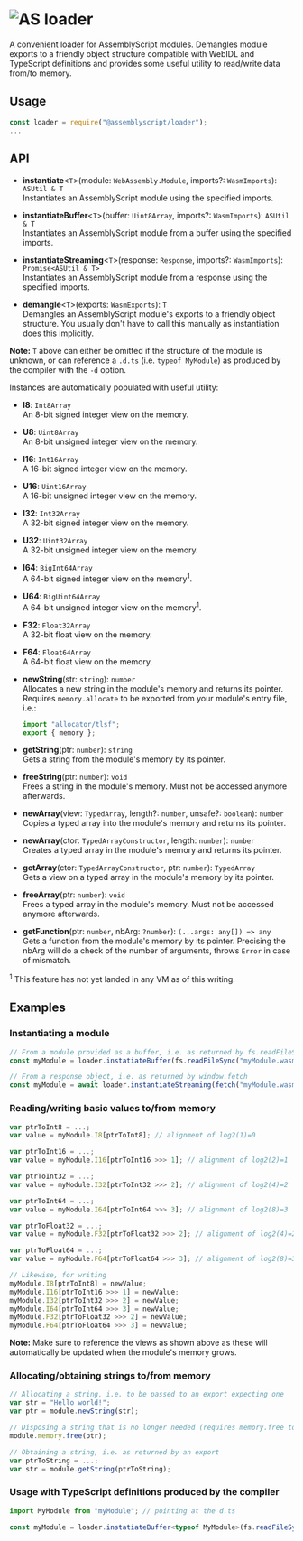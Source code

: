 ![AS](https://avatars1.githubusercontent.com/u/28916798?s=48) loader
======================

A convenient loader for AssemblyScript modules. Demangles module exports to a friendly object structure compatible with WebIDL and TypeScript definitions and provides some useful utility to read/write data from/to memory.

Usage
-----

```js
const loader = require("@assemblyscript/loader");
...
```

API
---

* **instantiate**<`T`>(module: `WebAssembly.Module`, imports?: `WasmImports`): `ASUtil & T`<br />
  Instantiates an AssemblyScript module using the specified imports.

* **instantiateBuffer**<`T`>(buffer: `Uint8Array`, imports?: `WasmImports`): `ASUtil & T`<br />
  Instantiates an AssemblyScript module from a buffer using the specified imports.

* **instantiateStreaming**<`T`>(response: `Response`, imports?: `WasmImports`): `Promise<ASUtil & T>`<br />
  Instantiates an AssemblyScript module from a response using the specified imports.

* **demangle**<`T`>(exports: `WasmExports`): `T`<br />
  Demangles an AssemblyScript module's exports to a friendly object structure. You usually don't have to call this manually as instantiation does this implicitly.

**Note:** `T` above can either be omitted if the structure of the module is unknown, or can reference a `.d.ts` (i.e. `typeof MyModule`) as produced by the compiler with the `-d` option.

Instances are automatically populated with useful utility:

* **I8**: `Int8Array`<br />
  An 8-bit signed integer view on the memory.

* **U8**: `Uint8Array`<br />
  An 8-bit unsigned integer view on the memory.

* **I16**: `Int16Array`<br />
  A 16-bit signed integer view on the memory.

* **U16**: `Uint16Array`<br />
  A 16-bit unsigned integer view on the memory.

* **I32**: `Int32Array`<br />
  A 32-bit signed integer view on the memory.

* **U32**: `Uint32Array`<br />
  A 32-bit unsigned integer view on the memory.

* **I64**: `BigInt64Array`<br />
  A 64-bit signed integer view on the memory<sup>1</sup>.

* **U64**: `BigUint64Array`<br />
  A 64-bit unsigned integer view on the memory<sup>1</sup>.

* **F32**: `Float32Array`<br />
  A 32-bit float view on the memory.

* **F64**: `Float64Array`<br />
  A 64-bit float view on the memory.

* **newString**(str: `string`): `number`<br />
  Allocates a new string in the module's memory and returns its pointer. Requires `memory.allocate` to be exported from your module's entry file, i.e.:

  ```js
  import "allocator/tlsf";
  export { memory };
  ```

* **getString**(ptr: `number`): `string`<br />
  Gets a string from the module's memory by its pointer.
  
* **freeString**(ptr: `number`): `void`<br />
  Frees a string in the module's memory. Must not be accessed anymore afterwards.

* **newArray**(view: `TypedArray`, length?: `number`, unsafe?: `boolean`): `number`<br />
  Copies a typed array into the module's memory and returns its pointer.

* **newArray**(ctor: `TypedArrayConstructor`, length: `number`): `number`<br />
  Creates a typed array in the module's memory and returns its pointer.

* **getArray**(ctor: `TypedArrayConstructor`, ptr: `number`): `TypedArray`<br />
  Gets a view on a typed array in the module's memory by its pointer.

* **freeArray**(ptr: `number`): `void`<br />
  Frees a typed array in the module's memory. Must not be accessed anymore afterwards.

* **getFunction**(ptr: `number`, nbArg: `?number`): `(...args: any[]) => any`<br />
  Gets a function from the module's memory by its pointer.
  Precising the nbArg will do a check of the number of arguments, throws `Error` in case of mismatch.

<sup>1</sup> This feature has not yet landed in any VM as of this writing.

Examples
--------

### Instantiating a module

```js
// From a module provided as a buffer, i.e. as returned by fs.readFileSync
const myModule = loader.instatiateBuffer(fs.readFileSync("myModule.wasm"), myImports);

// From a response object, i.e. as returned by window.fetch
const myModule = await loader.instantiateStreaming(fetch("myModule.wasm"), myImports);
```

### Reading/writing basic values to/from memory

```js
var ptrToInt8 = ...;
var value = myModule.I8[ptrToInt8]; // alignment of log2(1)=0

var ptrToInt16 = ...;
var value = myModule.I16[ptrToInt16 >>> 1]; // alignment of log2(2)=1

var ptrToInt32 = ...;
var value = myModule.I32[ptrToInt32 >>> 2]; // alignment of log2(4)=2

var ptrToInt64 = ...;
var value = myModule.I64[ptrToInt64 >>> 3]; // alignment of log2(8)=3

var ptrToFloat32 = ...;
var value = myModule.F32[ptrToFloat32 >>> 2]; // alignment of log2(4)=2

var ptrToFloat64 = ...;
var value = myModule.F64[ptrToFloat64 >>> 3]; // alignment of log2(8)=3

// Likewise, for writing
myModule.I8[ptrToInt8] = newValue;
myModule.I16[ptrToInt16 >>> 1] = newValue;
myModule.I32[ptrToInt32 >>> 2] = newValue;
myModule.I64[ptrToInt64 >>> 3] = newValue;
myModule.F32[ptrToFloat32 >>> 2] = newValue;
myModule.F64[ptrToFloat64 >>> 3] = newValue;
```

**Note:** Make sure to reference the views as shown above as these will automatically be updated when the module's memory grows.

### Allocating/obtaining strings to/from memory

```js
// Allocating a string, i.e. to be passed to an export expecting one
var str = "Hello world!";
var ptr = module.newString(str);

// Disposing a string that is no longer needed (requires memory.free to be exported)
module.memory.free(ptr);

// Obtaining a string, i.e. as returned by an export
var ptrToString = ...;
var str = module.getString(ptrToString);
```

### Usage with TypeScript definitions produced by the compiler

```ts
import MyModule from "myModule"; // pointing at the d.ts

const myModule = loader.instatiateBuffer<typeof MyModule>(fs.readFileSync("myModule.wasm"), myImports);
```
